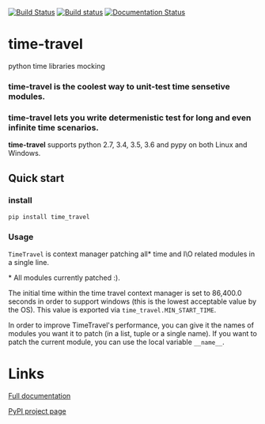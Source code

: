 [![Build Status](https://travis-ci.org/snudler6/time-travel.svg?branch=master)](https://travis-ci.org/snudler6/time-travel) [![Build status](https://ci.appveyor.com/api/projects/status/y13ewnvmj0muoapf/branch/master?svg=true)](https://ci.appveyor.com/project/snudler6/time-travel/branch/master) [![Documentation Status](https://readthedocs.org/projects/time-travel/badge/?version=latest)](http://time-travel.readthedocs.io/en/latest/?badge=latest)


# time-travel
python time libraries mocking

### time-travel is the coolest way to unit-test time sensetive modules.
### time-travel lets you write determenistic test for long and even infinite time scenarios.

**time-travel** supports python 2.7, 3.4, 3.5, 3.6 and pypy on both Linux and Windows.

## Quick start

### install

```pip install time_travel```

### Usage

`TimeTravel` is context manager patching all* time and I\O related modules in a 
single line. 

\* All modules currently patched :).

The initial time within the time travel context manager is set to 
86,400.0 seconds in order to support windows (this is the lowest acceptable 
value by the OS). This value is exported via ``time_travel.MIN_START_TIME``.

In order to improve TimeTravel's performance, you can give it the names of 
modules you want it to patch (in a list, tuple or a single name). 
If you want to patch the current module, you can use the local 
variable `__name__`.

# Links

[Full documentation](http://time-travel.readthedocs.io/en/latest/)

[PyPI project page](https://pypi.python.org/pypi/time_travel)
